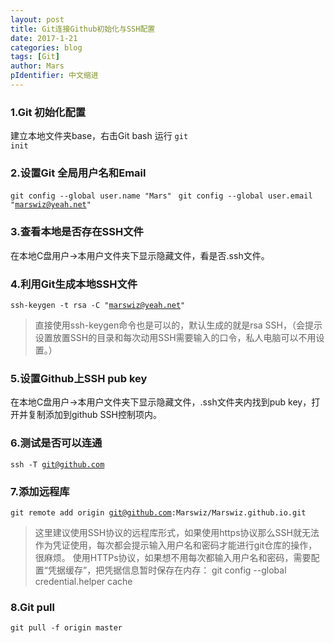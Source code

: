 ```yaml
---
layout: post
title: Git连接Github初始化与SSH配置
date: 2017-1-21
categories: blog
tags: [Git]
author: Mars
pIdentifier: 中文缩进
---
```


### 1.Git 初始化配置
建立本地文件夹base，右击Git bash 运行
<code class="solo">git init</code> 

### 2.设置Git 全局用户名和Email
<code class="solo">git config --global user.name "Mars" </code>
<code class="solo">git config --global user.email "marswiz@yeah.net"</code>

### 3.查看本地是否存在SSH文件
在本地C盘用户&rarr;本用户文件夹下显示隐藏文件，看是否.ssh文件。

### 4.利用Git生成本地SSH文件
<code class="solo">ssh-keygen -t rsa -C "marswiz@yeah.net"</code>

> 直接使用ssh-keygen命令也是可以的，默认生成的就是rsa SSH，（会提示设置放置SSH的目录和每次动用SSH需要输入的口令，私人电脑可以不用设置。）

### 5.设置Github上SSH pub key
在本地C盘用户&rarr;本用户文件夹下显示隐藏文件，.ssh文件夹内找到pub key，打开并复制添加到github SSH控制项内。

### 6.测试是否可以连通
<code class="solo">ssh -T git@github.com </code>

### 7.添加远程库
<code class="solo">git remote add origin git@github.com:Marswiz/Marswiz.github.io.git </code>

> 这里建议使用SSH协议的远程库形式，如果使用https协议那么SSH就无法作为凭证使用，每次都会提示输入用户名和密码才能进行git仓库的操作，很麻烦。
使用HTTPs协议，如果想不用每次都输入用户名和密码，需要配置“凭据缓存”，把凭据信息暂时保存在内存： git config --global credential.helper cache

### 8.Git pull
<code class="solo">git pull -f origin master</code>
